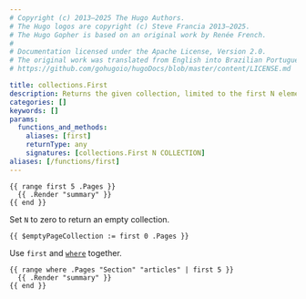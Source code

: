 ```yaml
---
# Copyright (c) 2013–2025 The Hugo Authors.
# The Hugo logos are copyright (c) Steve Francia 2013–2025.
# The Hugo Gopher is based on an original work by Renée French.
#
# Documentation licensed under the Apache License, Version 2.0.
# The original work was translated from English into Brazilian Portuguese.
# https://github.com/gohugoio/hugoDocs/blob/master/content/LICENSE.md

title: collections.First
description: Returns the given collection, limited to the first N elements.
categories: []
keywords: []
params:
  functions_and_methods:
    aliases: [first]
    returnType: any
    signatures: [collections.First N COLLECTION]
aliases: [/functions/first]
---
```


```go-html-template
{{ range first 5 .Pages }}
  {{ .Render "summary" }}
{{ end }}
```

Set `N` to zero to return an empty collection.

```go-html-template
{{ $emptyPageCollection := first 0 .Pages }}
```

Use `first` and [`where`] together.

```go-html-template
{{ range where .Pages "Section" "articles" | first 5 }}
  {{ .Render "summary" }}
{{ end }}
```

[`where`]: /functions/collections/where/
